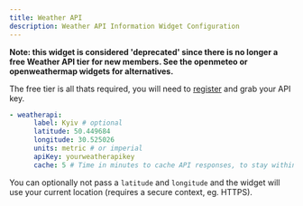 ```yaml
---
title: Weather API
description: Weather API Information Widget Configuration
---
```


**Note: this widget is considered 'deprecated' since there is no longer a free Weather API tier for new members. See the openmeteo or openweathermap widgets for alternatives.**

The free tier is all thats required, you will need to [register](https://www.weatherapi.com/signup.aspx) and grab your API key.

```yaml
- weatherapi:
      label: Kyiv # optional
      latitude: 50.449684
      longitude: 30.525026
      units: metric # or imperial
      apiKey: yourweatherapikey
      cache: 5 # Time in minutes to cache API responses, to stay within limits
```

You can optionally not pass a `latitude` and `longitude` and the widget will use your current location (requires a secure context, eg. HTTPS).
